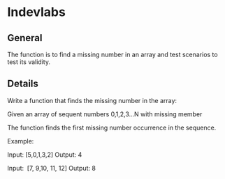 # Indevlabs

## General

The function is to find a missing number in an array and test scenarios to test its validity.

## Details

Write a function that finds the missing number in the array: 

Given an array of sequent numbers 0,1,2,3...N with missing member

The function finds the first missing number occurrence in the sequence.


Example:

Input: [5,0,1,3,2]
Output: 4

Input:  [7, 9,10, 11, 12]
Output: 8

